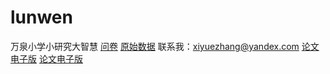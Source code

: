 # lunwen
万泉小学小研究大智慧
[问卷](https://github.com/zhangxiyue44/lunwen/blob/main/%E5%AD%A6%E4%B9%A0%E6%80%81%E5%BA%A6%E5%92%8C%E5%AD%A6%E4%B9%A0%E6%96%B9%E6%B3%95%E3%80%81%E4%B9%A0%E6%83%AF%E5%AF%B9%E5%B0%8F%E5%AD%A6%E7%94%9F%E5%AD%A6%E4%B9%A0%E6%83%85%E5%86%B5%E7%9A%84%E5%BD%B1%E5%93%8D%E6%8E%A2%E7%A9%B6-%E9%97%AE%E5%8D%B7.pdf)
[原始数据](https://github.com/zhangxiyue44/lunwen/blob/main/%E5%AD%A6%E4%B9%A0%E6%80%81%E5%BA%A6%E5%92%8C%E5%AD%A6%E4%B9%A0%E6%96%B9%E6%B3%95%E3%80%81%E4%B9%A0%E6%83%AF%E5%AF%B9%E5%B0%8F%E5%AD%A6%E7%94%9F%E5%AD%A6%E4%B9%A0%E6%83%85%E5%86%B5%E7%9A%84%E5%BD%B1%E5%93%8D%E6%8E%A2%E7%A9%B6-%E9%97%AE%E5%8D%B7(1-66).xlsx)
联系我：xiyuezhang@yandex.com
[论文电子版](https://www.overleaf.com/read/srfwprmbthsx)
[论文电子版](https://github.com/zhangxiyue44/lunwen/blob/main/o.pdf)
